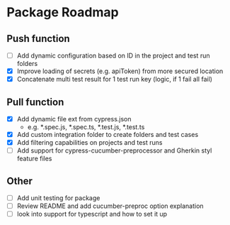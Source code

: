 # Package Roadmap
## Push function
* [ ] Add dynamic configuration based on ID in the project and test run folders
* [x] Improve loading of secrets (e.g. apiToken) from more secured location
* [x] Concatenate multi test result for 1 test run key (logic, if 1 fail all fail)

## Pull function
* [x] Add dynamic file ext from cypress.json
  * e.g. *.spec.js, *.spec.ts, *.test.js, *.test.ts
* [x] Add custom integration folder to create folders and test cases
* [x] Add filtering capabilities on projects and test runs
* [ ] Add support for cypress-cucumber-preprocessor and Gherkin styl feature files

## Other
* [ ] Add unit testing for package
* [ ] Review README and add cucumber-preproc option explanation
* [ ] look into support for typescript and how to set it up